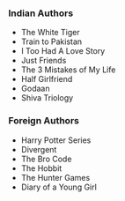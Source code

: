 ### Indian Authors

 - The White Tiger
 - Train to Pakistan
 - I Too Had A Love Story
 - Just Friends
 - The 3 Mistakes of My Life
 - Half Girlfriend
 - Godaan
 - Shiva Triology
 
### Foreign Authors

 - Harry Potter Series
 - Divergent
 - The Bro Code
 - The Hobbit
 - The Hunter Games
 - Diary of a Young Girl
 
